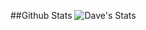 ##Github Stats
![Dave's Stats](https://github-readme-stats.vercel.app/api?username=davidfester-uptake&include_all_commits=true&count_private=true&show_icons=true&theme=great-gatsby)

<!--
**davidfester-uptake/stats** is a ✨ _special_ ✨ repository because its `README.md` (this file) appears on your GitHub profile.

Here are some ideas to get you started:
- 🔭 I’m currently working on ...
- 🌱 I’m currently learning ...
- 👯 I’m looking to collaborate on ...
- 🤔 I’m looking for help with ...
- 💬 Ask me about ...
- 📫 How to reach me: ...
- 😄 Pronouns: ...
- ⚡ Fun fact: ...
-->
